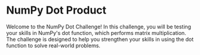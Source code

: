 # NumPy Dot Product

Welcome to the NumPy Dot Challenge! In this challenge, you will be testing your skills in NumPy's dot function, which performs matrix multiplication. The challenge is designed to help you strengthen your skills in using the dot function to solve real-world problems.
